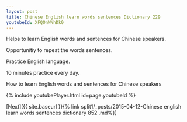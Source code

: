 ```yaml
---
layout: post
title: Chinese English learn words sentences Dictionary 229 
youtubeId: XFQOnWNhDk0
---
```

 
 
Helps to learn English words and sentences for Chinese speakers.

Opportunitiy to repeat the words sentences. 

Practice English language. 
 
10 minutes practice every day. 
 
How to learn English words and sentences for Chinese speakers 
 
{% include youtubePlayer.html id=page.youtubeId %}
 
 
[Next]({{ site.baseurl }}{% link  split1/_posts/2015-04-12-Chinese english learn words sentences dictionary 852 .md%})
 
